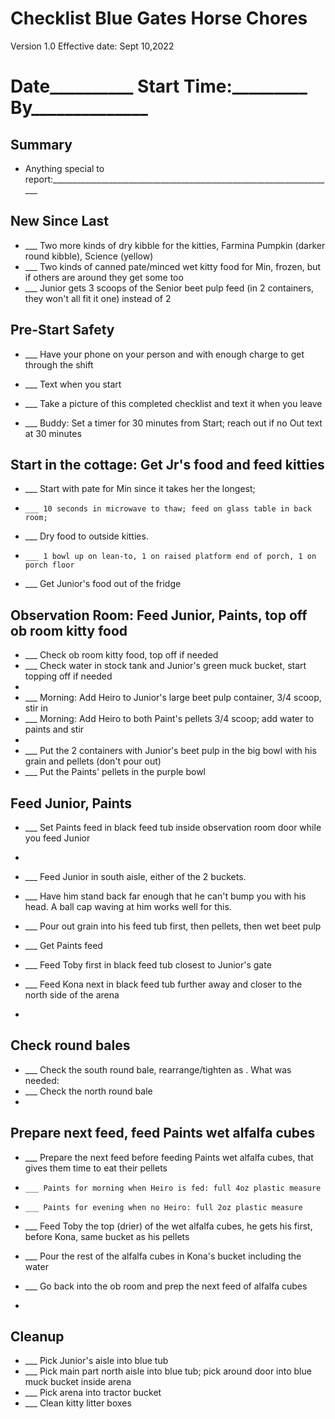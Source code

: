 # Checklist Blue Gates Horse Chores 
Version 1.0 Effective date: Sept 10,2022 
# Date__________ Start Time:_________ By______________

## Summary

* Anything special to report:_______________________________________________________________________

## New Since Last
* ___ Two more kinds of dry kibble for the kitties, Farmina Pumpkin (darker round kibble), Science (yellow)
* ___ Two kinds of canned pate/minced wet kitty food for Min, frozen, but if others are around they get some too 
* ___ Junior gets 3 scoops of the Senior beet pulp feed (in 2 containers, they won't all fit it one) instead of 2

## Pre-Start Safety

* ___ Have your phone on your person and with enough charge to get through the shift

* ___ Text when you start
* ___ Take a picture of this completed checklist and text it when you leave

* ___ Buddy: Set a timer for 30 minutes from Start; reach out if no Out text at 30 minutes

## Start in the cottage: Get Jr's food and feed kitties

* ___ Start with pate for Min since it takes her the longest; 
*     ___ 10 seconds in microwave to thaw; feed on glass table in back room; 
* ___ Dry food to outside kitties. 
*     ___ 1 bowl up on lean-to, 1 on raised platform end of porch, 1 on porch floor

* ___ Get Junior's food out of the fridge

## Observation Room: Feed Junior, Paints, top off ob room kitty food

* ___ Check ob room kitty food, top off if needed
* ___ Check water in stock tank and Junior's green muck bucket, start topping off if needed
* 
* ___ Morning: Add Heiro to Junior's large beet pulp container, 3/4 scoop, stir in 
* ___ Morning: Add Heiro to both Paint's pellets 3/4 scoop; add water to paints and stir
* 
* ___ Put the 2 containers with Junior's beet pulp in the big bowl with his grain and pellets (don't pour out)
* ___ Put the Paints' pellets in the purple bowl

## Feed Junior, Paints

* ___ Set Paints feed in black feed tub inside observation room door while you feed Junior 
* 
* ___ Feed Junior in south aisle, either of the 2 buckets. 
* ___ Have him stand back far enough that he can't bump you with his head. A ball cap waving at him works well for this.
* ___ Pour out grain into his feed tub first, then pellets, then wet beet pulp

* ___ Get Paints feed
* ___ Feed Toby first in black feed tub closest to Junior's gate
* ___ Feed Kona next in black feed tub further away and closer to the north side of the arena
* 
## Check round bales

* ___ Check the south round bale, rearrange/tighten as . What was needed: 
* ___ Check the north round bale
* 
## Prepare next feed, feed Paints wet alfalfa cubes

* ___ Prepare the next feed before feeding Paints wet alfalfa cubes, that gives them time to eat their pellets
*     ___ Paints for morning when Heiro is fed: full 4oz plastic measure
*     ___ Paints for evening when no Heiro: full 2oz plastic measure
* ___ Feed Toby the top (drier) of the wet alfalfa cubes, he gets his first, before Kona, same bucket as his pellets
* ___ Pour the rest of the alfalfa cubes in Kona's bucket including the water

* ___ Go back into the ob room and prep the next feed of alfalfa cubes
* 
## Cleanup

* ___ Pick Junior's aisle into blue tub
* ___ Pick main part north aisle into blue tub; pick around door into blue muck bucket inside arena
* ___ Pick arena into tractor bucket
* ___ Clean kitty litter boxes
